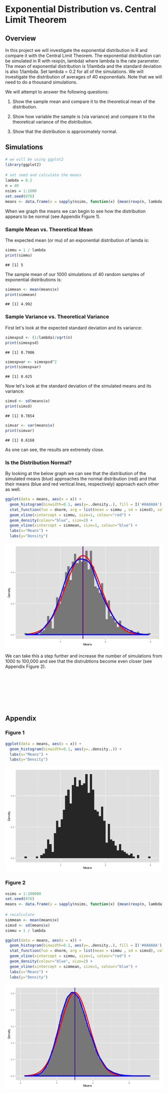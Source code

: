 Exponential Distribution vs. Central Limit Theorem
========================================================

## Overview

In this project we will investigate the exponential distribution in R and compare it with the Central Limit Theorem. The exponential distribution can be simulated in R with rexp(n, lambda) where lambda is the rate parameter. The mean of exponential distribution is 1/lambda and the standard deviation is also 1/lambda. Set lambda = 0.2 for all of the simulations. We will investigate the distribution of averages of 40 exponentials. Note that we will need to do a thousand simulations.

We will attempt to answer the following questions:

1. Show the sample mean and compare it to the theoretical mean of the distribution.

2. Show how variable the sample is (via variance) and compare it to the theoretical variance of the distribution.

3. Show that the distribution is approximately normal.

## Simulations


```r
# we will be using ggplot2
library(ggplot2)

# set seed and calculate the means
lambda = 0.2
n = 40
nsims = 1:1000
set.seed(876)
means <- data.frame(x = sapply(nsims, function(x) {mean(rexp(n, lambda))}))
```

When we graph the means we can begin to see how the distribution appears to be normal (see Appendix Figure 1).

### Sample Mean vs. Theoretical Mean

The expected mean (or mu) of an exponential distribution of lamda is:


```r
simmu = 1 / lambda
print(simmu)
```

```
## [1] 5
```

The sample mean of our 1000 simulations of 40 random samples of exponential distributions is:


```r
simmean <- mean(means$x)
print(simmean)
```

```
## [1] 4.992
```

### Sample Variance vs. Theoretical Variance

First let's look at the expected standard deviation and its variance:


```r
simexpsd <- (1/lambda)/sqrt(n)
print(simexpsd)
```

```
## [1] 0.7906
```


```r
simexpvar <- simexpsd^2
print(simexpvar)
```

```
## [1] 0.625
```

Now let's look at the standard deviation of the simulated means and its variance:


```r
simsd <- sd(means$x)
print(simsd)
```

```
## [1] 0.7854
```


```r
simvar <- var(means$x)
print(simvar)
```

```
## [1] 0.6168
```

As one can see, the results are extremely close.

### Is the Distribution Normal?

By looking at the below graph we can see that the distribution of the simulated means (blue) approaches the normal distribution (red) and that their means (blue and red vertical lines, respectively) approach each other as well.


```r
ggplot(data = means, aes(x = x)) + 
  geom_histogram(binwidth=0.1, aes(y=..density..), fill = I('#8A8A8A'),) +
  stat_function(fun = dnorm, arg = list(mean = simmu , sd = simsd), colour = "red", size=2) + 
  geom_vline(xintercept = simmu, size=1, colour="red") + 
  geom_density(colour="blue", size=2) +
  geom_vline(xintercept = simmean, size=1, colour="blue") + 
  labs(x="Means") +
  labs(y="Density")
```

![plot of chunk unnamed-chunk-8](figure/unnamed-chunk-8.png) 

We can take this a step further and increase the number of simulations from 1000 to 100,000 and see that the distrubtions become even closer (see Appendix Figure 2).

<br><br><br><br><br><br>
## Appendix

### Figure 1


```r
ggplot(data = means, aes(x = x)) + 
  geom_histogram(binwidth=0.1, aes(y=..density..)) +
  labs(x="Means") +
  labs(y="Density")
```

![plot of chunk unnamed-chunk-9](figure/unnamed-chunk-9.png) 

### Figure 2


```r
nsims = 1:100000
set.seed(876)
means <- data.frame(x = sapply(nsims, function(x) {mean(rexp(n, lambda))}))

# recalculate
simmean <- mean(means$x)
simsd <- sd(means$x)
simmu = 1 / lambda
```


```r
ggplot(data = means, aes(x = x)) + 
  geom_histogram(binwidth=0.1, aes(y=..density..), fill = I('#8A8A8A'),) +
  stat_function(fun = dnorm, arg = list(mean = simmu , sd = simsd), colour = "red", size=2) + 
  geom_vline(xintercept = simmu, size=1, colour="red") + 
  geom_density(colour="blue", size=2) +
  geom_vline(xintercept = simmean, size=1, colour="blue") + 
  labs(x="Means") +
  labs(y="Density")
```

![plot of chunk unnamed-chunk-11](figure/unnamed-chunk-11.png) 
